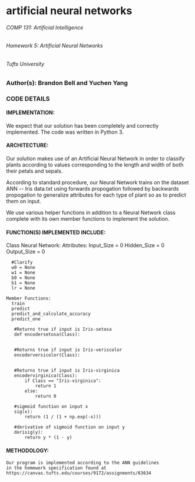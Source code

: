 # artificial neural networks
###### COMP 131: Artificial Intelligence
###### Homework 5: Artificial Neural Networks
###### Tufts University

### Author(s): Brandon Bell and Yuchen Yang


### CODE DETAILS

  #### IMPLEMENTATION:
  We expect that our solution has been completely and correctly implemented. The code was written in Python 3.


  #### ARCHITECTURE:

  Our solution makes use of an Artificial Neural Network in order to classify plants according to values corresponding to the length and width of both their petals and sepals.

  According to standard procedure, our Neural Network trains on the dataset ANN -- Iris data.txt using forwards propogation followed by backwards propogation to generalize attributes for each type of plant so as to predict them on input.

  We use various helper functions in addition to a Neural Network class complete
  with its own member functions to implement the solution.

  #### FUNCTION(S) IMPLEMENTED INCLUDE:

  Class Neural Network:
    Attributes:
      Input_Size = 0
      Hidden_Size = 0
      Output_Size = 0

      #Clarify
      w0 = None
      w1 = None
      b0 = None
      b1 = None
      lr = None

    Member Functions:
      train
      predict
      predict_and_calculate_accuracy
      predict_one

       #Returns true if input is Iris-setosa
       def encodersetosa(Class):


       #Returns true if input is Iris-veriscolor
       encoderversicolor(Class):


       #Returns true if input is Iris-virginica
       encodervirginica(Class):
           if Class == "Iris-virginica":
               return 1
           else:
               return 0

       #sigmoid function on input x
       sig(x):
           return (1 / (1 + np.exp(-x)))

       #derivative of sigmoid function on input y
       derisig(y):
           return y * (1 - y)


  #### METHODOLOGY:
    Our program is implemented according to the ANN guidelines
    in the homework specification found at https://canvas.tufts.edu/courses/9172/assignments/63634
